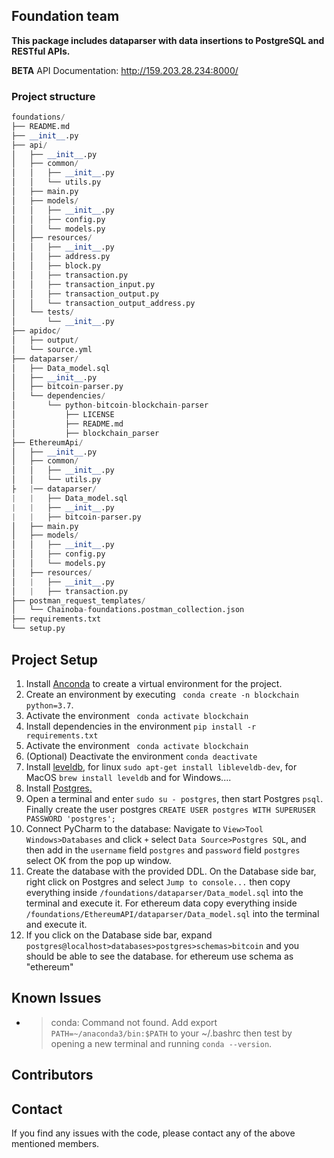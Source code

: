 ## Foundation team

**This package includes dataparser with data insertions to PostgreSQL and RESTful APIs.**

**BETA** API Documentation: http://159.203.28.234:8000/
### Project structure
```python
foundations/
├── README.md
├── __init__.py
├── api/
│   ├── __init__.py
│   ├── common/
│   │   ├── __init__.py
│   │   └── utils.py
│   ├── main.py
│   ├── models/
│   │   ├── __init__.py
│   │   ├── config.py
│   │   └── models.py
│   ├── resources/
│   │   ├── __init__.py
│   │   ├── address.py
│   │   ├── block.py
│   │   ├── transaction.py
│   │   ├── transaction_input.py
│   │   ├── transaction_output.py
│   │   └── transaction_output_address.py
│   └── tests/
│       └── __init__.py
├── apidoc/
│   ├── output/
│   └── source.yml
├── dataparser/
│   ├── Data_model.sql
│   ├── __init__.py
│   ├── bitcoin-parser.py
│   └── dependencies/
│       └── python-bitcoin-blockchain-parser
│           ├── LICENSE
│           ├── README.md
│           ├── blockchain_parser
├── EthereumApi/
│   ├── __init__.py
│   ├── common/
│   │   ├── __init__.py
│   │   └── utils.py
├   |── dataparser/
|   |   ├── Data_model.sql
|   |   ├── __init__.py
|   |   ├── bitcoin-parser.py
│   ├── main.py
│   ├── models/
│   │   ├── __init__.py
│   │   ├── config.py
│   │   └── models.py
│   ├── resources/
│   |   ├── __init__.py
│   |   ├── transaction.py
├── postman_request_templates/
│   └── Chainoba-foundations.postman_collection.json
├── requirements.txt
└── setup.py
```

## Project Setup

1. Install [Anconda](https://www.anaconda.com/distribution/) to create a virtual environment for the project.
2. Create an environment by executing ` conda create -n blockchain python=3.7`.
3. Activate the environment ` conda activate blockchain`
4. Install dependencies in the environment `pip install -r requirements.txt`
5. Activate the environment ` conda activate blockchain`
6. (Optional) Deactivate the environment `conda deactivate`
7. Install [leveldb](https://github.com/google/leveldb), for linux `sudo apt-get install libleveldb-dev`, for MacOS `brew install leveldb` and for Windows....
8. Install [Postgres.](https://tecadmin.net/install-postgresql-server-on-ubuntu/)
9. Open a terminal and enter ``sudo su - postgres``, then start Postgres ``psql``. Finally create the user postgres ``CREATE USER postgres WITH SUPERUSER PASSWORD 'postgres';``
9. Connect PyCharm to the database: Navigate to  `View>Tool Windows>Databases` and click `+` select
 `Data Source>Postgres SQL`, and then add in the ``username`` field `postgres` and ``password`` field ``postgres`` select OK from the pop up window.
10. Create the database with the provided DDL. On the Database side bar, right click on Postgres and select ``Jump to console...``
then copy everything inside `/foundations/dataparser/Data_model.sql` into the terminal and execute it. 
For ethereum data copy everything inside `/foundations/EthereumAPI/dataparser/Data_model.sql` into the terminal and execute it. 
11. If you click on the Database side bar, expand ``postgres@localhost>databases>postgres>schemas>bitcoin`` and you should be able to see the database. for ethereum use schema as "ethereum"

## Known Issues

* > conda: Command not found. Add export `PATH=~/anaconda3/bin:$PATH` to your ~/.bashrc then test by opening a new terminal
and running `conda --version`.


## Contributors

## Contact
If you find any issues with the code, please contact any of the above mentioned members.
